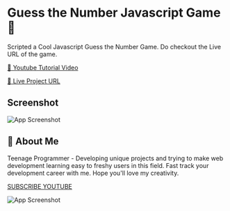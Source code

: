 
# Guess the Number Javascript Game 🤖

Scripted a Cool Javascript Guess the Number Game. Do checkout the Live URL of the game.


[🔴 Youtube Tutorial Video](https://youtu.be/aMjNGUaldGY?t=846)

[🔵 Live Project URL](https://awesomeopensource.com/project/elangosundar/awesome-README-templates)





## Screenshot

![App Screenshot](https://i.ibb.co/N6B61qb/Screenshot-160.png)


## 🚀 About Me
Teenage Programmer - Developing unique projects and trying to make web development learning easy to freshy users in this field. Fast track your development career with me. Hope you'll love my creativity.


[SUBSCRIBE YOUTUBE](https://www.youtube.com/channel/UCHpW7UyMQf0SXpdO0obb1ig)


![App Screenshot](https://yt3.ggpht.com/oGB27ubPR1zD7eqatjSUZRnMqdr1WAV6g3wC39d-G0hFTIrkzq0FK5_Z9sgAGQsTHEzOOgSw=s88-c-k-c0x00ffffff-no-rj)